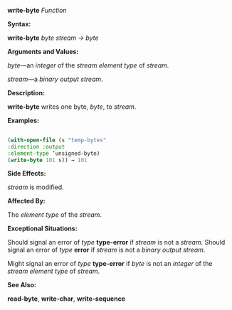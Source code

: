 **write-byte** *Function* 



**Syntax:** 



**write-byte** *byte stream → byte* 



**Arguments and Values:** 



*byte*—an *integer* of the *stream element type* of *stream*. 



*stream*—a *binary output stream*. 



**Description:** 



**write-byte** writes one byte, *byte*, to *stream*. 



**Examples:**
```lisp
 
(with-open-file (s "temp-bytes" 
:direction :output 
:element-type ’unsigned-byte) 
(write-byte 101 s)) → 101 

```
**Side Effects:** 



*stream* is modified. 



**Affected By:** 



The *element type* of the *stream*. 



**Exceptional Situations:** 



Should signal an error of *type* **type-error** if *stream* is not a *stream*. Should signal an error of *type* **error** if *stream* is not a *binary output stream*. 



Might signal an error of *type* **type-error** if *byte* is not an *integer* of the *stream element type* of *stream*. 



**See Also:** 



**read-byte**, **write-char**, **write-sequence** 







 



 



